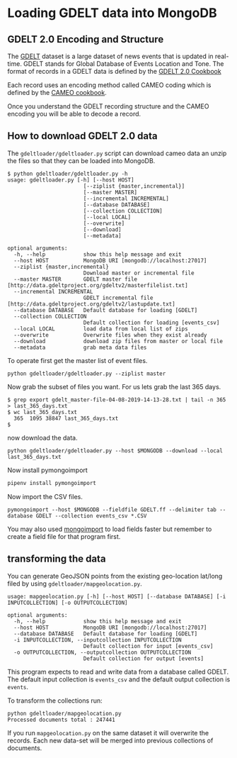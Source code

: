 # Loading GDELT data into MongoDB

## GDELT 2.0 Encoding and Structure
The [GDELT](https://gdelt.org) dataset is a large dataset of news events that is updated
in real-time. GDELT stands for Global Database of Events Location and Tone. The format
of records in a GDELT data is defined by the [GDELT 2.0 Cookbook](http://data.gdeltproject.org/documentation/GDELT-Event_Codebook-V2.0.pdf)

Each record uses an encoding method called CAMEO coding which is defined by the
[CAMEO cookbook](https://parusanalytics.com/eventdata/cameo.dir/CAMEO.Manual.1.1b3.pdf).

Once you understand the GDELT recording structure and the CAMEO encoding you will be able
to decode a record.

## How to download GDELT 2.0 data

The `gdeltloader/gdeltloader.py` script can download cameo data an unzip the files so that
they can be loaded into MongoDB.

```
$ python gdeltloader/gdeltloader.py -h
usage: gdeltloader.py [-h] [--host HOST] 
                        [--ziplist {master,incremental}] 
                        [--master MASTER] 
                        [--incremental INCREMENTAL] 
                        [--database DATABASE] 
                        [--collection COLLECTION] 
                        [--local LOCAL]
                        [--overwrite]
                        [--download] 
                        [--metadata]

optional arguments:
  -h, --help            show this help message and exit
  --host HOST           MongoDB URI [mongodb://localhost:27017]
  --ziplist {master,incremental}
                        Download master or incremental file
  --master MASTER       GDELT master file [http://data.gdeltproject.org/gdeltv2/masterfilelist.txt]
  --incremental INCREMENTAL
                        GDELT incremental file [http://data.gdeltproject.org/gdeltv2/lastupdate.txt]
  --database DATABASE   Default database for loading [GDELT]
  --collection COLLECTION
                        Default collection for loading [events_csv]
  --local LOCAL         load data from local list of zips
  --overwrite           Overwrite files when they exist already
  --download            download zip files from master or local file
  --metadata            grab meta data files
```

To operate first get the master list of event files.

``python gdeltloader/gdeltloader.py --ziplist master``

Now grab the subset of files you want. For us lets grab the last 365 days.
```shell
$ grep export gdelt_master-file-04-08-2019-14-13-28.txt | tail -n 365 > last_365_days.txt
$ wc last_365_days.txt
  365  1095 38847 last_365_days.txt
$
```

now download the data.

```shell
python gdeltloader/gdeltloader.py --host $MONGODB --download --local last_365_days.txt 
```

Now install pymongoimport

```sh
pipenv install pymongoimport
```

Now import the CSV files.
```
pymongoimport --host $MONGODB --fieldfile GDELT.ff --delimiter tab --database GDELT --collection events_csv *.CSV
```

You may also used [mongoimport](https://docs.mongodb.com/database-tools/mongoimport/) to load fields faster but remember to create a field file for that
program first. 

## transforming the data

You can generate GeoJSON points from the existing  geo-location lat/long filed
by using `gdeltloader/mapgeolocation.py`.

```shell
usage: mapgeolocation.py [-h] [--host HOST] [--database DATABASE] [-i INPUTCOLLECTION] [-o OUTPUTCOLLECTION]

optional arguments:
  -h, --help            show this help message and exit
  --host HOST           MongoDB URI [mongodb://localhost:27017]
  --database DATABASE   Default database for loading [GDELT]
  -i INPUTCOLLECTION, --inputcollection INPUTCOLLECTION
                        Default collection for input [events_csv]
  -o OUTPUTCOLLECTION, --outputcollection OUTPUTCOLLECTION
                        Default collection for output [events]
```
This program expects to read and write data from a database called GDELT. The 
default input collection is `events_csv` and the default output collection is 
`events`.

To transform the collections run:
```shell
python gdeltloader/mapgeolocation.py
Processed documents total : 247441
```
If you run `mapgeolocation.py` on the same dataset it will overwrite the records.
Each new data-set will be merged into previous collections of documents. 



